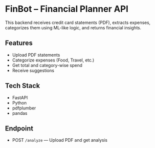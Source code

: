 # FinBot – Financial Planner API

This backend receives credit card statements (PDF), extracts expenses, categorizes them using ML-like logic, and returns financial insights.

## Features
- Upload PDF statements
- Categorize expenses (Food, Travel, etc.)
- Get total and category-wise spend
- Receive suggestions

## Tech Stack
- FastAPI
- Python
- pdfplumber
- pandas

## Endpoint
- POST `/analyze` — Upload PDF and get analysis

